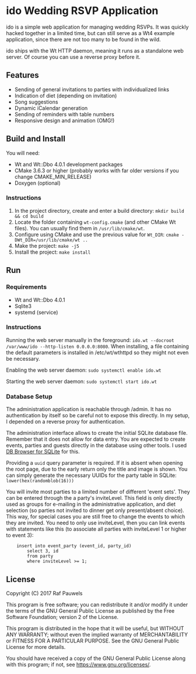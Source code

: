 # ido Wedding RSVP Application #

ido is a simple web application for managing wedding RSVPs. It was quickly hacked together in a limited time, but can still serve as a Wt4 example application, since there are not too many to be found in the wild.

ido ships with the Wt HTTP daemon, meaning it runs as a standalone web server. Of course you can use a reverse proxy before it.

## Features ##

- Sending of general invitations to parties with individualized links
- Indication of diet (depending on invitation)
- Song suggestions
- Dynamic iCalendar generation
- Sending of reminders with table numbers
- Responsive design and animation (OMG!)

## Build and Install ##

You will need:

- Wt and Wt::Dbo 4.0.1 development packages
- CMake 3.6.3 or higher (probably works with far older versions if you change CMAKE\_MIN\_RELEASE)
- Doxygen (optional)

### Instructions ###

1. In the project directory, create and enter a build directory: `mkdir build && cd build`
2. Locate the folder containing `wt-config.cmake` (and other CMake Wt files). You can usually find them in `/usr/lib/cmake/wt`.
3. Configure using CMake and use the previous value for `Wt_DIR`: `cmake -DWt_DIR=/usr/lib/cmake/wt ..`
4. Make the project: `make -j5`
5. Install the project: `make install`

## Run ##

### Requirements ###

- Wt and Wt::Dbo 4.0.1
- Sqlite3
- systemd (service)

### Instructions ###

Running the web server manually in the foreground: `ido.wt --docroot /var/www/ido --http-listen 0.0.0.0:8080`. When installing, a file containing the default parameters is installed in /etc/wt/wthttpd so they might not even be necessary.

Enabling the web server daemon: `sudo systemctl enable ido.wt`

Starting the web server daemon: `sudo systemctl start ido.wt`

### Database Setup ###

The administration application is reachable through /admin. It has no authentication by itself so be careful not to expose this directly. In my setup, I depended on a reverse proxy for authentication. 

The administration interface allows to create the initial SQLite database file. Remember that it does not allow for data entry. You are expected to create events, parties and guests directly in the database using other tools. I used [DB Browser for SQLite](https://sqlitebrowser.org/) for this.

Providing a `uuid` query parameter is required. If it is absent when opening the root page, due to the early return only the title and image is shown. You can simply generate the necessary UUIDs for the party table in SQLite: `lower(hex(randomblob(16)))`

You will invite most parties to a limited number of different 'event sets'. They can be entered through the a party's inviteLevel. This field is only directly used as groups for e-mailing in the administrative application, and diet selection (so parties not invited to dinner get only present/absent choice). This way, for special cases you are still free to change the events to which they are invited. You need to only use inviteLevel, then you can link events with statements like this (to associate all parties with inviteLevel 1 or higher to event 3): 

		insert into event_party (event_id, party_id)
			select 3, id 
			from party 
			where inviteLevel >= 1;

## License ##

Copyright (C) 2017  Raf Pauwels

This program is free software; you can redistribute it and/or modify
it under the terms of the GNU General Public License as published by
the Free Software Foundation; version 2 of the License.

This program is distributed in the hope that it will be useful,
but WITHOUT ANY WARRANTY; without even the implied warranty of
MERCHANTABILITY or FITNESS FOR A PARTICULAR PURPOSE.  See the
GNU General Public License for more details.

You should have received a copy of the GNU General Public License along
with this program; if not, see <https://www.gnu.org/licenses/>.
